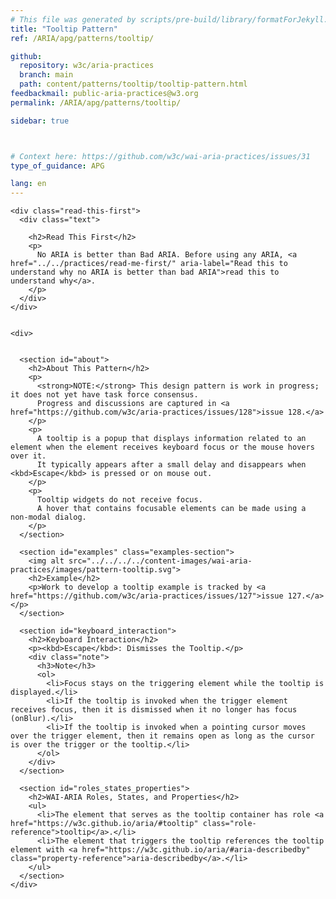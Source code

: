 ```yaml
---
# This file was generated by scripts/pre-build/library/formatForJekyll.js
title: "Tooltip Pattern"
ref: /ARIA/apg/patterns/tooltip/

github:
  repository: w3c/aria-practices
  branch: main
  path: content/patterns/tooltip/tooltip-pattern.html
feedbackmail: public-aria-practices@w3.org
permalink: /ARIA/apg/patterns/tooltip/

sidebar: true



# Context here: https://github.com/w3c/wai-aria-practices/issues/31
type_of_guidance: APG

lang: en
---
```

<meta charset="UTF-8" />
<meta content="width=device-width, initial-scale=1.0" name="viewport" />
<title>Tooltip Pattern</title>

<script src="../../../../content-assets/wai-aria-practices/shared/js/highlight.pack.js"></script>
<script src="../../../../content-assets/wai-aria-practices/shared/js/app.js"></script>


<link 
  rel="stylesheet"
  href="{{ '/content-assets/wai-aria-practices/styles.css' | relative_url }}"
>
<!-- Code highlighting styles -->
<link 
  rel="stylesheet"
  href="{{ '/content-assets/wai-aria-practices/shared/css/github.css' | relative_url }}"
>

<script>
const addBodyClass = undefined;
const enableSidebar = true;
if (addBodyClass) document.body.classList.add(addBodyClass);
if (enableSidebar) document.body.classList.add('has-sidebar');
</script>
    

<script>
    const parentPage = window.location.pathname.match(
      /\/(patterns|practices|about)\//
    )?.[1];
    if (parentPage) {
      const parentHref = 'a[href*="' + parentPage + '"]';
      document.querySelector(parentHref).classList.add('active');
    }
  </script>
<div>

    
    <div class="read-this-first">
      <div class="text">
        
        <h2>Read This First</h2>
        <p>
          No ARIA is better than Bad ARIA. Before using any ARIA, <a href="../../practices/read-me-first/" aria-label="Read this to understand why no ARIA is better than bad ARIA">read this to understand why</a>.
        </p>
      </div>
    </div>
  
    
    <div>
      

      <section id="about">
        <h2>About This Pattern</h2>
        <p>
          <strong>NOTE:</strong> This design pattern is work in progress; it does not yet have task force consensus.
          Progress and discussions are captured in <a href="https://github.com/w3c/aria-practices/issues/128">issue 128.</a>
        </p>
        <p>
          A tooltip is a popup that displays information related to an element when the element receives keyboard focus or the mouse hovers over it.
          It typically appears after a small delay and disappears when <kbd>Escape</kbd> is pressed or on mouse out.
        </p>
        <p>
          Tooltip widgets do not receive focus.
          A hover that contains focusable elements can be made using a non-modal dialog.
        </p>
      </section>

      <section id="examples" class="examples-section">
        <img alt src="../../../../content-images/wai-aria-practices/images/pattern-tooltip.svg">
        <h2>Example</h2>
        <p>Work to develop a tooltip example is tracked by <a href="https://github.com/w3c/aria-practices/issues/127">issue 127.</a></p>
      </section>

      <section id="keyboard_interaction">
        <h2>Keyboard Interaction</h2>
        <p><kbd>Escape</kbd>: Dismisses the Tooltip.</p>
        <div class="note">
          <h3>Note</h3>
          <ol>
            <li>Focus stays on the triggering element while the tooltip is displayed.</li>
            <li>If the tooltip is invoked when the trigger element receives focus, then it is dismissed when it no longer has focus (onBlur).</li>
            <li>If the tooltip is invoked when a pointing cursor moves over the trigger element, then it remains open as long as the cursor is over the trigger or the tooltip.</li>
          </ol>
        </div>
      </section>

      <section id="roles_states_properties">
        <h2>WAI-ARIA Roles, States, and Properties</h2>
        <ul>
          <li>The element that serves as the tooltip container has role <a href="https://w3c.github.io/aria/#tooltip" class="role-reference">tooltip</a>.</li>
          <li>The element that triggers the tooltip references the tooltip element with <a href="https://w3c.github.io/aria/#aria-describedby" class="property-reference">aria-describedby</a>.</li>
        </ul>
      </section>
    </div>
  
  
</div>
<script
  src="{{ '/content-assets/wai-aria-practices/shared/js/skipto.js' | relative_url }}"
  data-skipto="colorTheme:aria; displayOption:popup; containerElement:div"
></script>


